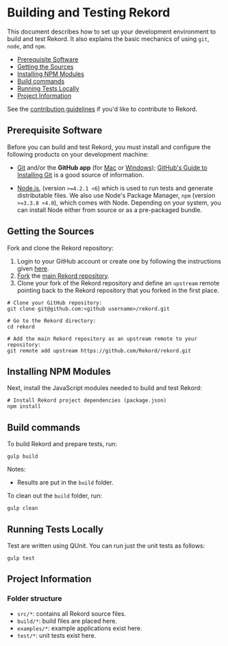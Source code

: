 # Building and Testing Rekord

This document describes how to set up your development environment to build and test Rekord. It also explains the basic mechanics of using `git`, `node`, and `npm`.

* [Prerequisite Software](#prerequisite-software)
* [Getting the Sources](#getting-the-sources)
* [Installing NPM Modules](#installing-npm-modules)
* [Build commands](#build-commands)
* [Running Tests Locally](#running-tests-locally)
* [Project Information](#project-information)

See the [contribution guidelines](https://github.com/Rekord/rekord/blob/master/CONTRIBUTING.md)
if you'd like to contribute to Rekord.

## Prerequisite Software

Before you can build and test Rekord, you must install and configure the
following products on your development machine:

* [Git](http://git-scm.com) and/or the **GitHub app** (for [Mac](http://mac.github.com) or
  [Windows](http://windows.github.com)); [GitHub's Guide to Installing
  Git](https://help.github.com/articles/set-up-git) is a good source of information.

* [Node.js](http://nodejs.org), (version `>=4.2.1 <6`) which is used to run tests and generate distributable files. We also use Node's Package Manager, `npm`
  (version `>=3.3.8 <4.0`), which comes with Node. Depending on your system, you can install Node either from
  source or as a pre-packaged bundle.

## Getting the Sources

Fork and clone the Rekord repository:

1. Login to your GitHub account or create one by following the instructions given
   [here](https://github.com/signup/free).
2. [Fork](http://help.github.com/forking) the [main Rekord
   repository](https://github.com/Rekord/rekord).
3. Clone your fork of the Rekord repository and define an `upstream` remote pointing back to
   the Rekord repository that you forked in the first place.

```shell
# Clone your GitHub repository:
git clone git@github.com:<github username>/rekord.git

# Go to the Rekord directory:
cd rekord

# Add the main Rekord repository as an upstream remote to your repository:
git remote add upstream https://github.com/Rekord/rekord.git
```

## Installing NPM Modules

Next, install the JavaScript modules needed to build and test Rekord:

```shell
# Install Rekord project dependencies (package.json)
npm install
```

## Build commands

To build Rekord and prepare tests, run:

```shell
gulp build
```

Notes:
* Results are put in the `build` folder.

To clean out the `build` folder, run:

```shell
gulp clean
```

## Running Tests Locally

Test are written using QUnit. You can run just the unit tests as follows:

```shell
gulp test
```

## Project Information

### Folder structure

* `src/*`: contains all Rekord source files.
* `build/*`: build files are placed here.
* `examples/*`: example applications exist here.
* `test/*`: unit tests exist here.
